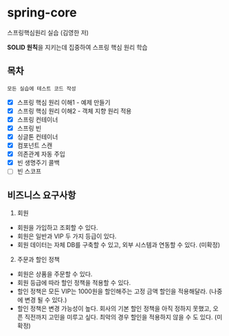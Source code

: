 # spring-core
스프링핵심원리 실습 (김영한 저)

**SOLID 원칙**을 지키는데 집중하여 스프링 핵심 원리 학습


## 목차
```
모든 실습에 테스트 코드 작성 
```
- [x]  스프링 핵심 원리 이해1 - 예제 만들기
- [x]  스프링 핵심 원리 이해2 - 객체 지향 원리 적용
- [x]  스프링 컨테이너
- [x]  스프링 빈
- [x]  싱글톤 컨테이너
- [x]  컴포넌트 스캔
- [x]  의존관계 자동 주입
- [x]  빈 생명주기 콜백
- [ ]  빈 스코프

## 비즈니스 요구사항
1. 회원
- 회원을 가입하고 조회할 수 있다.
- 회원은 일반과 VIP 두 가지 등급이 있다.
- 회원 데이터는 자체 DB를 구축할 수 있고, 외부 시스템과 연동할 수 있다. (미확정)
2. 주문과 할인 정책
- 회원은 상품을 주문할 수 있다.
- 회원 등급에 따라 할인 정책을 적용할 수 있다.
- 할인 정책은 모든 VIP는 1000원을 할인해주는 고정 금액 할인을 적용해달라. (나중에 변경 될 수
있다.)
- 할인 정책은 변경 가능성이 높다. 회사의 기본 할인 정책을 아직 정하지 못했고, 오픈 직전까지 고민을
미루고 싶다. 최악의 경우 할인을 적용하지 않을 수 도 있다. (미확정)
